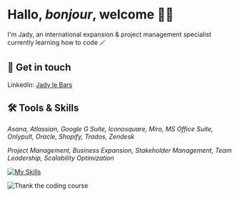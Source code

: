 # Hallo, *bonjour*, welcome 🧚‍♀️

 I'm Jady, an international expansion & project management specialist currently learning how to code 🪄

 ## 📮 Get in touch
LinkedIn: [Jady le Bars](https://www.linkedin.com/in/jady-le-bars/)

## 🛠 Tools & Skills

*Asana, Atlassian, Google G Suite, Iconosquare, Miro, MS Office Suite, Onlypult, Oracle, Shopify, Trados, Zendesk*

*Project Management, Business Expansion, Stakeholder Management, Team Leadership, Scalability  Optimization*

[![My Skills](https://skillicons.dev/icons?i=js,html,css)](https://skillicons.dev)


![Thank the coding course](https://i.giphy.com/media/v1.Y2lkPTc5MGI3NjExaHFpdHdtNnJ2bWRoZm5qNGY5NXJjMHZqY3o3cmQ2dXkxejV2MW5wbyZlcD12MV9pbnRlcm5hbF9naWZfYnlfaWQmY3Q9Zw/scZPhLqaVOM1qG4lT9/giphy.gif)
